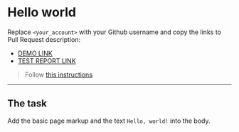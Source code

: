 # Hello world
Replace `<your_account>` with your Github username and copy the links to Pull Request description:
- [DEMO LINK](https://Serhii-Vovk.github.io/layout_hello-world/)
- [TEST REPORT LINK](https://Serhii-Vovk.github.io/layout_hello-world/report/html_report/)

> Follow [this instructions](https://mate-academy.github.io/layout_task-guideline/#how-to-solve-the-layout-tasks-on-github)
___

## The task
Add the basic page markup and the text `Hello, world!` into the body.
